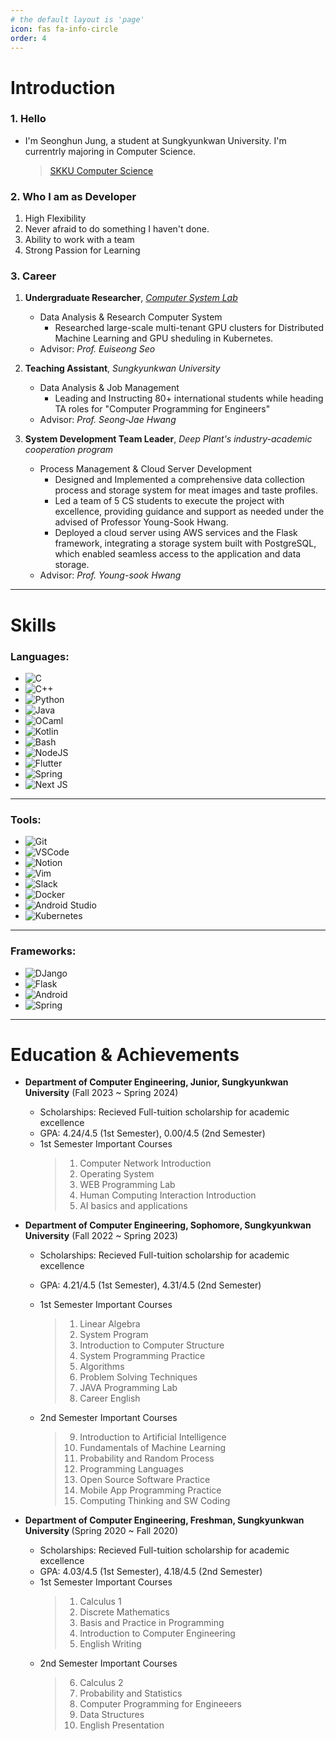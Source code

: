 ```yaml
---
# the default layout is 'page'
icon: fas fa-info-circle
order: 4
---
```


# Introduction

### 1. Hello 
  -  I'm Seonghun Jung, a student at Sungkyunkwan University. I'm currentrly majoring in Computer Science.
      > [SKKU Computer Science](https://cs.skku.edu/en)

### 2. Who I am as Developer

  1. High Flexibility
  2. Never afraid to do something I haven't done.
  3. Ability to work with a team
  4. Strong Passion for Learning

### 3. Career
  1. <b>Undergraduate Researcher</b>, [<i>Computer System Lab</i>](http://csl.skku.edu/)
      * Data Analysis & Research Computer System
          * Researched large-scale multi-tenant GPU clusters for Distributed Machine Learning and GPU sheduling in Kubernetes.
      * Advisor: <i>Prof. Euiseong Seo </i>
  
  2. <b>Teaching Assistant</b>, <i>Sungkyunkwan University</i>
      * Data Analysis & Job Management
          * Leading and Instructing 80+ international students while heading TA roles for "Computer Programming for Engineers"
      * Advisor: <i>Prof. Seong-Jae Hwang </i>


  3. <b>System Development Team Leader</b>, <i>Deep Plant's industry-academic cooperation program</i>
      * Process Management & Cloud Server Development
          * Designed and Implemented a comprehensive data collection process and storage system for meat images and taste profiles.
          * Led a team of 5 CS students to execute the project with excellence, providing guidance and support as needed under the advised of Professor Young-Sook Hwang.
          * Deployed a cloud server using AWS services and the Flask framework, integrating a storage system built with PostgreSQL, which enabled seamless access to the application and data storage.
      * Advisor: <i>Prof. Young-sook Hwang </i>
  
  
---

# Skills

### Languages:

- ![C](https://img.shields.io/badge/C-A8B9CC?style=for-the-badge&logo=c&logoColor=white)
- ![C++](https://img.shields.io/badge/C++-00599C?style=for-the-badge&logo=cplusplus&logoColor=white)
- ![Python](https://img.shields.io/badge/Python-3776AB?style=for-the-badge&logo=python&logoColor=white)
- ![Java](https://img.shields.io/badge/Java-007396?style=for-the-badge&logo=java&logoColor=white)
- ![OCaml](https://img.shields.io/badge/OCaml-EC6813?style=for-the-badge)
- ![Kotlin](https://img.shields.io/badge/Kotlin-7F52FF?style=for-the-badge&logo=kotlin&logoColor=white)
- ![Bash](https://img.shields.io/badge/Bash-4EAA25?style=for-the-badge&logo=gnu-bash&logoColor=white)
- ![NodeJS](https://img.shields.io/badge/Node_JS-339933?style=for-the-badge&logo=node.js&logoColor=white)
- ![Flutter](https://img.shields.io/badge/Flutter-02569B?style=for-the-badge&logo=flutter&logoColor=white)
- ![Spring](https://img.shields.io/badge/Spring-6DB33F?style=for-the-badge&logo=spring&logoColor=white)
- ![Next JS](https://img.shields.io/badge/Next_JS-black?style=for-the-badge&logo=next.js&logoColor=white)
---
### Tools:

- ![Git](https://img.shields.io/badge/Git-F05032?style=for-the-badge&logo=Git&logoColor=white)
- ![VSCode](https://img.shields.io/badge/Visual%20Studio%20Code-007ACC?style=for-the-badge&logo=Visual%20Studio%20Code&logoColor=white)
- ![Notion](https://img.shields.io/badge/Notion-black?style=for-the-badge)
- ![Vim](https://img.shields.io/badge/Vim-019733?style=for-the-badge&logo=vim&logoColor=white)
- ![Slack](https://img.shields.io/badge/Slack-4A154B?style=for-the-badge&logo=slack&logoColor=white)
- ![Docker](https://img.shields.io/badge/Docker-2496ED?style=for-the-badge&logo=docker&logoColor=white)
- ![Android Studio](https://img.shields.io/badge/Android%20Studio-3DDC84?style=for-the-badge&logo=android-studio&logoColor=white)
- ![Kubernetes](https://img.shields.io/badge/Kubernetes-326CE5?style=for-the-badge&logo=kubernetes&logoColor=white)
---
### Frameworks:

- ![DJango](https://img.shields.io/badge/Django-092E20?style=for-the-badge&logo=django&logoColor=white)
- ![Flask](https://img.shields.io/badge/Flask-000000?style=for-the-badge&logo=flask&logoColor=white)
- ![Android](https://img.shields.io/badge/Android-3DDC84?style=for-the-badge&logo=android&logoColor=white)
- ![Spring](https://img.shields.io/badge/Spring-6DB33F?style=for-the-badge&logo=spring&logoColor=white)

---

# Education & Achievements

- <b>Department of Computer Engineering, Junior, Sungkyunkwan University</b> (Fall 2023 ~ Spring 2024)
  - Scholarships: Recieved Full-tuition scholarship for academic excellence
  - GPA: 4.24/4.5 (1st Semester), 0.00/4.5 (2nd Semester)
  - 1st Semester Important Courses 
    > 1. Computer Network Introduction
    > 2. Operating System
    > 3. WEB Programming Lab
    > 4. Human Computing Interaction Introduction
    > 5. AI basics and applications

- <b>Department of Computer Engineering, Sophomore, Sungkyunkwan University</b> (Fall 2022 ~ Spring 2023)
  - Scholarships: Recieved Full-tuition scholarship for academic excellence
  - GPA: 4.21/4.5 (1st Semester), 4.31/4.5 (2nd Semester)
  - 1st Semester Important Courses
    > 1. Linear Algebra
    > 2. System Program
    > 3. Introduction to Computer Structure
    > 4. System Programming Practice
    > 5. Algorithms
    > 6. Problem Solving Techniques
    > 7. JAVA Programming Lab
    > 8. Career English

  - 2nd Semester Important Courses 
    > 9. Introduction to Artificial Intelligence
    > 10. Fundamentals of Machine Learning
    > 11. Probability and Random Process
    > 12. Programming Languages
    > 13. Open Source Software Practice
    > 14. Mobile App Programming Practice
    > 15. Computing Thinking and SW Coding

- <b> Department of Computer Engineering, Freshman, Sungkyunkwan University </b>(Spring 2020 ~ Fall 2020)
  - Scholarships: Recieved Full-tuition scholarship for academic excellence
  - GPA: 4.03/4.5 (1st Semester), 4.18/4.5 (2nd Semester)
  - 1st Semester Important Courses 
    > 1. Calculus 1
    > 2. Discrete Mathematics
    > 3. Basis and Practice in Programming
    > 4. Introduction to Computer Engineering
    > 5. English Writing
  - 2nd Semester Important Courses
    > 6. Calculus 2
    > 7. Probability and Statistics
    > 8. Computer Programming for Engineeers
    > 9. Data Structures
    > 10. English Presentation
